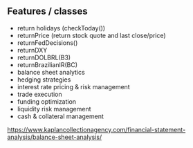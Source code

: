 ## Features / classes
- return holidays (checkToday())
- returnPrice (return stock quote and last close/price)
- returnFedDecisions()
- returnDXY
- returnDOLBRL(B3)
- returnBrazilianIR(BC)
- balance sheet analytics
- hedging strategies
- interest rate pricing & risk management
- trade execution
- funding optimization
- liquidity risk management
- cash & collateral management


https://www.kaplancollectionagency.com/financial-statement-analysis/balance-sheet-analysis/
